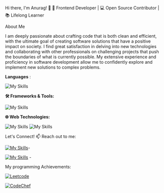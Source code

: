 Hi there, I'm Anurag! 👋
🚀 Frontend Developer | 💻 Open Source Contributor | 📚 Lifelong Learner

About Me

I am deeply passionate about crafting code that is both clean and efficient, with the ultimate goal of creating software solutions that have a positive impact on society. I find great satisfaction in delving into new technologies and collaborating with other professionals on challenging projects that push the boundaries of what is currently possible. My extensive experience and proficiency in software development allow me to confidently explore and implement new solutions to complex problems.

**Languages** :

![My Skills](https://skillicons.dev/icons?i=java,javascript,scss,ts,html&theme=dark)

**🛠️ Frameworks & Tools:**

![My Skills](https://skillicons.dev/icons?i=react,angular,bootstrap,express,mongodb&theme=dark)

**🌐 Web Technologies:** 

![My Skills](https://skillicons.dev/icons?i=redis,postman,npm&theme=dark) ![My Skills](https://img.shields.io/badge/Material%20UI-007FFF?style=for-the-badge&logo=mui&logoColor=white)


Let's Connect!
📫 Reach out to me:

 [![My Skills](https://skillicons.dev/icons?i=gmail)](anuragtivari850@gmail.com)- 

 [![My Skills](https://skillicons.dev/icons?i=linkedin)](https://www.linkedin.com/in/anurag-tiwari-77b689259/) - 


My programming Achievements:

[![Leetcode](https://img.shields.io/badge/-LeetCode-FFA116?style=for-the-badge&logo=LeetCode&logoColor=black)](https://leetcode.com/u/anurag356)

[![CodeChef](https://img.shields.io/badge/Codechef-%23B92B27.svg?&style=for-the-badge&logo=Codechef&logoColor=white)](https://www.codechef.com/users/anurag35)

